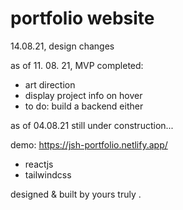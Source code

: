 # portfolio website
14.08.21, design changes

as of 11. 08. 21, MVP completed: 
- art direction
- display project info on hover 
- to do: build a backend either

as of 04.08.21 still under construction...

demo: https://jsh-portfolio.netlify.app/

- reactjs
- tailwindcss

designed & built by yours truly . 